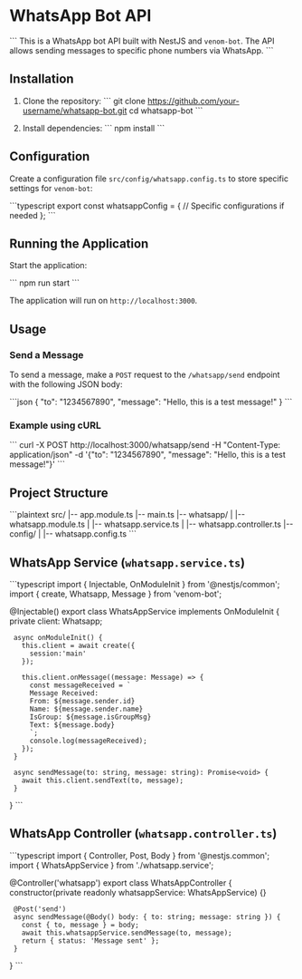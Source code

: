 # WhatsApp Bot API

\```
This is a WhatsApp bot API built with NestJS and `venom-bot`. The API allows sending messages to specific phone numbers via WhatsApp.
\```

## Installation

1. Clone the repository:
   \```
   git clone https://github.com/your-username/whatsapp-bot.git
   cd whatsapp-bot
   \```

2. Install dependencies:
   \```
   npm install
   \```

## Configuration

Create a configuration file `src/config/whatsapp.config.ts` to store specific settings for `venom-bot`:

   \```typescript
   export const whatsappConfig = {
     // Specific configurations if needed
   };
   \```

## Running the Application

Start the application:

   \```
   npm run start
   \```

The application will run on `http://localhost:3000`.

## Usage

### Send a Message

To send a message, make a `POST` request to the `/whatsapp/send` endpoint with the following JSON body:

   \```json
   {
     "to": "1234567890",
     "message":
     "Hello, this is a test message!"
   }
   \```

### Example using cURL

   \```
   curl -X POST http://localhost:3000/whatsapp/send -H "Content-Type: application/json" -d '{"to": "1234567890", "message": "Hello, this is a test message!"}'
   \```

## Project Structure

   \```plaintext
   src/
   |-- app.module.ts
   |-- main.ts
   |-- whatsapp/
   |   |-- whatsapp.module.ts
   |   |-- whatsapp.service.ts
   |   |-- whatsapp.controller.ts
   |-- config/
   |   |-- whatsapp.config.ts
   \```

## WhatsApp Service (`whatsapp.service.ts`)

   \```typescript
   import { Injectable, OnModuleInit } from '@nestjs/common';
   import { create, Whatsapp, Message } from 'venom-bot';

   @Injectable()
   export class WhatsAppService implements OnModuleInit {
     private client: Whatsapp;

     async onModuleInit() {
       this.client = await create({
         session:'main'
       });

       this.client.onMessage((message: Message) => {
         const messageReceived = `
         Message Received:
         From: ${message.sender.id}
         Name: ${message.sender.name}
         IsGroup: ${message.isGroupMsg}
         Text: ${message.body}
         `;
         console.log(messageReceived);
       });
     }

     async sendMessage(to: string, message: string): Promise<void> {
       await this.client.sendText(to, message);
     }
   }
   \```

## WhatsApp Controller (`whatsapp.controller.ts`)

   \```typescript
   import { Controller, Post, Body } from '@nestjs.common';
   import { WhatsAppService } from './whatsapp.service';

   @Controller('whatsapp')
   export class WhatsAppController {
     constructor(private readonly whatsappService: WhatsAppService) {}

     @Post('send')
     async sendMessage(@Body() body: { to: string; message: string }) {
       const { to, message } = body;
       await this.whatsappService.sendMessage(to, message);
       return { status: 'Message sent' };
     }
   }
   \```
